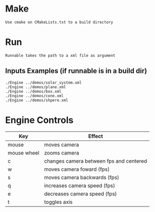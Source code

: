 # Make
    Use cmake on CMakeLists.txt to a build directory

# Run
    Runnable takes the path to a xml file as argument

## Inputs Examples (if runnable is in a build dir)
    ./Engine ../demos/solar_system.xml
    ./Engine ../demos/plane.xml
    ./Engine ../demos/box.xml
    ./Engine ../demos/cone.xml
    ./Engine ../demos/shpere.xml

# Engine Controls
 Key          | Effect
 -------------|----------------------------------------
 mouse        | moves camera
 mouse wheel  | zooms camera 
 c            | changes camera between fps and centered
 w            | moves camera foward (fps)
 s            | moves camera backwards (fps)
 q            | increases camera speed (fps)
 e            | decreases camera speed (fps)
 t            | toggles axis
